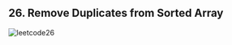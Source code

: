 ## 26. Remove Duplicates from Sorted Array
![leetcode26](https://user-images.githubusercontent.com/96462566/236487391-ba39508e-2eeb-4cca-a3cc-43082616bcb6.png)
